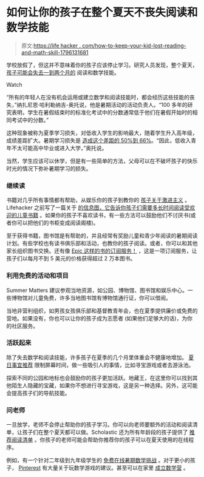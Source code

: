 # 如何让你的孩子在整个夏天不丧失阅读和数学技能

> 原文:[https://life hacker . com/how-to-keep-your-kid-lost-reading-and-math-skill-1796131681](https://lifehacker.com/how-to-keep-your-kid-from-losing-reading-and-math-skill-1796131681)

学校放假了，但这并不意味着你的孩子应该停止学习。研究人员发现，整个夏天， [孩子可能会失去一到两个月的](http://www.ldonline.org/article/8057/) 阅读和数学技能。

Watch

“所有的年轻人在没有机会运用或建立数学和阅读技能时，都会经历这些技能的丧失，”纳扎尼恩·哈利勒纳吉-奥托说，他是暑期活动的活动负责人。“100 多年的研究表明，学生在暑假结束时的标准化考试中的分数通常低于他们在暑假开始时的相同考试中的分数。”

这种现象被称为夏季学习损失，对低收入学生的影响最大，随着学生升入高年级，成绩差距扩大。暑期学习损失是 [造成这个差距的 50%到 66%](https://www.gse.harvard.edu/sites/default/files/uk/Alexander,%20Entwisdel,%20and%20Olson%20(2001).pdf)。“因此，低收入青年不太可能高中毕业或进入大学，”奥托说。

当然，学生应该可以休学，但是有一些简单的方法，父母可以在不破坏孩子的快乐时光的情况下弥补暑期学习的损失。

### 继续读

书籍对几乎所有事情都有帮助，从娱乐你的孩子到教你的 [孩子关于激进主义](http://lifehacker.com/30-young-adult-books-for-activists-in-training-1793619402#_ga=2.1933491.384069057.1497314810-1887250931.1497314809) 。Lifehacker 之前写了一篇关于 [的信息图，它告诉你孩子们需要多长时间阅读受欢迎的儿童书籍](http://lifehacker.com/how-long-it-takes-kids-to-read-these-popular-children-s-1713807410#_ga=2.36127778.384069057.1497314810-1887250931.1497314809) 。如果你的孩子不喜欢读书，有一些方法可以鼓励他们不讨厌书(或者你可以把他们的书柜变成阅读阁楼)。

至于获得书籍，图书馆是有帮助的，并且经常有奖励儿童和青少年阅读的暑期阅读计划。有些学校也有读书俱乐部和活动，也教你的孩子阅读。或者，你可以和其他家长组织图书交换。还有像 [Epic 这样的书的订阅服务！](http://lifehacker.com/epic-gives-kids-unlimited-access-to-a-massive-library-1792021055) ，这是一项订阅服务，让孩子们以每月不到 5 美元的价格获得超过 2 万本图书。

### 利用免费的活动和项目

Summer Matters 建议参观当地资源，如公园、博物馆、图书馆和娱乐中心。一些博物馆对儿童免费，许多当地图书馆有博物馆通行证，你可以借阅。

当地非营利组织，如男孩女孩俱乐部和基督教青年会，也在夏季提供廉价或免费的营地。如果没有，你也可以让你的孩子成为志愿者 (如果他们足够大的话)，为你的社区服务。

### 活跃起来

除了失去数学和阅读技能，许多孩子在夏季的几个月里体重会不健康地增加。 [夏日事宜推荐](http://www.summermatters.net/five-ways-to-keep-your-kids-learning-all-summer-long/) 限制屏幕时间，做一些吸引人的事情，比如寻宝游戏或者去游泳池。

探索不同的公园和地标也会鼓励你的孩子更加活跃。地藏王，在这里你可以找到其他陌生人隐藏的宝藏，如果你不想进行寻宝游戏，这是另一种选择。另外，这可能会提高孩子们的导航技能。

### 问老师

一旦放学，老师不会停止帮助你的孩子学习。你可以向老师要额外的活动和阅读清单，让孩子们在整个夏天都可以做。Scholastic 还为所有年龄段的孩子提供了 [推荐阅读清单](http://www.scholastic.com/parents/resources/collection/more-reading-resources/your-kids-can-take-reading-adventure) 。你孩子的老师可能会帮助你推荐你的孩子可以在夏天使用的在线程序。

例如，有一个针对二年级到九年级学生的 [免费在线暑期数学挑战](https://www.quantiles.com/content/summer-math-challenge/) 。对于更小的孩子， [Pinterest](https://topnotchteaching.com/lesson-ideas/cool-math-games/) 有大量关于玩数学游戏的建议。甚至可以在家里 [成立数学营](http://www.whatdowedoallday.com/diy-summer-math-camp/) 。